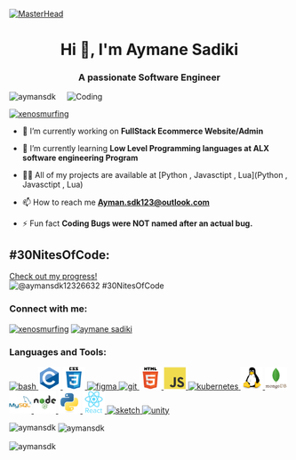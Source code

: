 [![MasterHead](https://i.ibb.co/v1TYkX3/dfredg5-0a60e875-646e-4d6c-bb91-73086f012808.gif)](https://rishavchanda.io)
<h1 align="center">Hi 👋, I'm Aymane Sadiki</h1>
<h3 align="center">A passionate Software Engineer</h3>
<img align="right" alt="Coding" width="400" src="https://thumbs.gfycat.com/MixedSkinnyArcticfox-max-1mb.gif">

<p align="left"> <img src="https://komarev.com/ghpvc/?username=aymansdk&label=Profile%20views&color=0e75b6&style=flat" alt="aymansdk" /> </p>

<p align="left"> <a href="https://twitter.com/xenosmurfing" target="blank"><img src="https://img.shields.io/twitter/follow/xenosmurfing?logo=twitter&style=for-the-badge" alt="xenosmurfing" /></a> </p>

- 🔭 I’m currently working on **FullStack Ecommerce Website/Admin**

- 🌱 I’m currently learning **Low Level Programming languages at ALX software engineering Program**

- 👨‍💻 All of my projects are available at [Python , Javasctipt , Lua](Python , Javasctipt , Lua)

- 📫 How to reach me **Ayman.sdk123@outlook.com**

- ⚡ Fun fact **Coding Bugs were NOT named after an actual bug.**
## #30NitesOfCode:
  [Check out my progress!](https://www.codedex.io/@aymansdk12326632/30-nites-of-code)  
  ![@aymansdk12326632 #30NitesOfCode](https://www.codedex.io/api/petStatus?user=aymansdk12326632)
<h3 align="left">Connect with me:</h3>
<p align="left">
<a href="https://twitter.com/xenosmurfing" target="blank"><img align="center" src="https://raw.githubusercontent.com/rahuldkjain/github-profile-readme-generator/master/src/images/icons/Social/twitter.svg" alt="xenosmurfing" height="30" width="40" /></a>
<a href="https://linkedin.com/in/aymane sadiki" target="blank"><img align="center" src="https://raw.githubusercontent.com/rahuldkjain/github-profile-readme-generator/master/src/images/icons/Social/linked-in-alt.svg" alt="aymane sadiki" height="30" width="40" /></a>
</p>

<h3 align="left">Languages and Tools:</h3>
<p align="left"> <a href="https://www.gnu.org/software/bash/" target="_blank" rel="noreferrer"> <img src="https://www.vectorlogo.zone/logos/gnu_bash/gnu_bash-icon.svg" alt="bash" width="40" height="40"/> </a> <a href="https://www.cprogramming.com/" target="_blank" rel="noreferrer"> <img src="https://raw.githubusercontent.com/devicons/devicon/master/icons/c/c-original.svg" alt="c" width="40" height="40"/> </a> <a href="https://www.w3schools.com/css/" target="_blank" rel="noreferrer"> <img src="https://raw.githubusercontent.com/devicons/devicon/master/icons/css3/css3-original-wordmark.svg" alt="css3" width="40" height="40"/> </a> <a href="https://www.figma.com/" target="_blank" rel="noreferrer"> <img src="https://www.vectorlogo.zone/logos/figma/figma-icon.svg" alt="figma" width="40" height="40"/> </a> <a href="https://git-scm.com/" target="_blank" rel="noreferrer"> <img src="https://www.vectorlogo.zone/logos/git-scm/git-scm-icon.svg" alt="git" width="40" height="40"/> </a> <a href="https://www.w3.org/html/" target="_blank" rel="noreferrer"> <img src="https://raw.githubusercontent.com/devicons/devicon/master/icons/html5/html5-original-wordmark.svg" alt="html5" width="40" height="40"/> </a> <a href="https://developer.mozilla.org/en-US/docs/Web/JavaScript" target="_blank" rel="noreferrer"> <img src="https://raw.githubusercontent.com/devicons/devicon/master/icons/javascript/javascript-original.svg" alt="javascript" width="40" height="40"/> </a> <a href="https://kubernetes.io" target="_blank" rel="noreferrer"> <img src="https://www.vectorlogo.zone/logos/kubernetes/kubernetes-icon.svg" alt="kubernetes" width="40" height="40"/> </a> <a href="https://www.linux.org/" target="_blank" rel="noreferrer"> <img src="https://raw.githubusercontent.com/devicons/devicon/master/icons/linux/linux-original.svg" alt="linux" width="40" height="40"/> </a> <a href="https://www.mongodb.com/" target="_blank" rel="noreferrer"> <img src="https://raw.githubusercontent.com/devicons/devicon/master/icons/mongodb/mongodb-original-wordmark.svg" alt="mongodb" width="40" height="40"/> </a> <a href="https://www.mysql.com/" target="_blank" rel="noreferrer"> <img src="https://raw.githubusercontent.com/devicons/devicon/master/icons/mysql/mysql-original-wordmark.svg" alt="mysql" width="40" height="40"/> </a> <a href="https://nodejs.org" target="_blank" rel="noreferrer"> <img src="https://raw.githubusercontent.com/devicons/devicon/master/icons/nodejs/nodejs-original-wordmark.svg" alt="nodejs" width="40" height="40"/> </a> <a href="https://www.python.org" target="_blank" rel="noreferrer"> <img src="https://raw.githubusercontent.com/devicons/devicon/master/icons/python/python-original.svg" alt="python" width="40" height="40"/> </a> <a href="https://reactjs.org/" target="_blank" rel="noreferrer"> <img src="https://raw.githubusercontent.com/devicons/devicon/master/icons/react/react-original-wordmark.svg" alt="react" width="40" height="40"/> </a> <a href="https://www.sketch.com/" target="_blank" rel="noreferrer"> <img src="https://www.vectorlogo.zone/logos/sketchapp/sketchapp-icon.svg" alt="sketch" width="40" height="40"/> </a> <a href="https://unity.com/" target="_blank" rel="noreferrer"> <img src="https://www.vectorlogo.zone/logos/unity3d/unity3d-icon.svg" alt="unity" width="40" height="40"/> </a> </p>

<p><img align="left" src="https://github-readme-stats.vercel.app/api/top-langs?username=aymansdk&show_icons=true&locale=en&layout=compact" alt="aymansdk" /></p>

<p>&nbsp;<img align="center" src="https://github-readme-stats.vercel.app/api?username=aymansdk&show_icons=true&locale=en" alt="aymansdk" /></p>

<p><img align="center" src="https://github-readme-streak-stats.herokuapp.com/?user=aymansdk&" alt="aymansdk" /></p>
